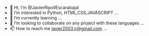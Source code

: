 - 👋 Hi, I’m @JavierRipollEscarabajal
- 👀 I’m interested in Python, HTML,CSS,JAVASCRIPT ...
- 🌱 I’m currently learning ...
- 💞️ I’m looking to collaborate on any project with these languages ...
- 📫 How to reach me javier2003.jr@gmail.com ...


<!---
JavierRipollEscarabajal/JavierRipollEscarabajal is a ✨ special ✨ repository because its `README.md` (this file) appears on your GitHub profile.
You can click the Preview link to take a look at your changes.
--->
